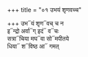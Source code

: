 +++
title = "०१ उभयं शृणवच्च"

+++
उभ᳓यं शृण᳓वच् च न  
इ᳓न्द्रो अर्वा᳓ग् इदं᳓ व᳓चः  
सत्रा᳓चिया मघ᳓वा सो᳓मपीतये  
धिया᳓ श᳓विष्ठ आ᳓ गमत्